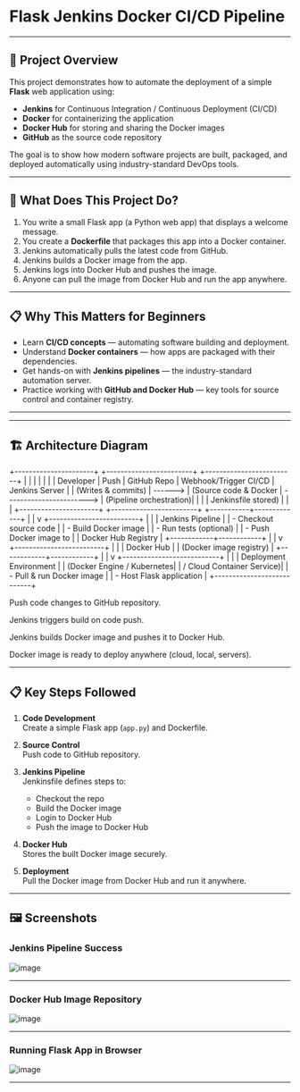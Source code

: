 # Flask Jenkins Docker CI/CD Pipeline

---

## 🚀 Project Overview

This project demonstrates how to automate the deployment of a simple **Flask** web application using:

- **Jenkins** for Continuous Integration / Continuous Deployment (CI/CD)
- **Docker** for containerizing the application
- **Docker Hub** for storing and sharing the Docker images
- **GitHub** as the source code repository

The goal is to show how modern software projects are built, packaged, and deployed automatically using industry-standard DevOps tools.

---

## 🧱 What Does This Project Do?

1. You write a small Flask app (a Python web app) that displays a welcome message.
2. You create a **Dockerfile** that packages this app into a Docker container.
3. Jenkins automatically pulls the latest code from GitHub.
4. Jenkins builds a Docker image from the app.
5. Jenkins logs into Docker Hub and pushes the image.
6. Anyone can pull the image from Docker Hub and run the app anywhere.

---

## 📋 Why This Matters for Beginners

- Learn **CI/CD concepts** — automating software building and deployment.
- Understand **Docker containers** — how apps are packaged with their dependencies.
- Get hands-on with **Jenkins pipelines** — the industry-standard automation server.
- Practice working with **GitHub and Docker Hub** — key tools for source control and container registry.

---
---

## 🏗️ Architecture Diagram

+----------------------+         +------------------------+        +-------------------------+
|                      |         |                        |        |                         |
|     Developer        |  Push   |      GitHub Repo       |  Webhook/Trigger CI/CD  |      Jenkins Server      |
|  (Writes & commits)  | ------> |  (Source code & Docker | -----------------------> |  (Pipeline orchestration)|
|                      |         |   Jenkinsfile stored)  |        |                         |
+----------------------+         +------------------------+        +-----------+-------------+
                                                                                  |
                                                                                  |
                                                                                  v
                                                                    +-------------------------+
                                                                    |                         |
                                                                    |   Jenkins Pipeline       |
                                                                    |  - Checkout source code  |
                                                                    |  - Build Docker image    |
                                                                    |  - Run tests (optional)  |
                                                                    |  - Push Docker image to  |
                                                                    |    Docker Hub Registry   |
                                                                    +------------+------------+
                                                                                 |
                                                                                 |
                                                                                 v
                                                                    +-------------------------+
                                                                    |                         |
                                                                    |     Docker Hub           |
                                                                    |  (Docker image registry) |
                                                                    +------------+------------+
                                                                                 |
                                                                                 |
                                                                                 v
                                                                  +---------------------------+
                                                                  |                           |
                                                                  |  Deployment Environment    |
                                                                  |  (Docker Engine / Kubernetes|
                                                                  |   / Cloud Container Service)|
                                                                  |  - Pull & run Docker image  |
                                                                  |  - Host Flask application   |
                                                                  +---------------------------+


Push code changes to GitHub repository.

Jenkins triggers build on code push.

Jenkins builds Docker image and pushes it to Docker Hub.

Docker image is ready to deploy anywhere (cloud, local, servers).

---

## 📋 Key Steps Followed

1. **Code Development**  
   Create a simple Flask app (`app.py`) and Dockerfile.

2. **Source Control**  
   Push code to GitHub repository.

3. **Jenkins Pipeline**  
   Jenkinsfile defines steps to:
   - Checkout the repo
   - Build the Docker image
   - Login to Docker Hub
   - Push the image to Docker Hub

4. **Docker Hub**  
   Stores the built Docker image securely.

5. **Deployment**  
   Pull the Docker image from Docker Hub and run it anywhere.

---

## 🖼️ Screenshots

### Jenkins Pipeline Success

![image](https://github.com/user-attachments/assets/5f7477ab-17e9-41be-bbd8-e726a405f08c)


---

### Docker Hub Image Repository

![image](https://github.com/user-attachments/assets/a7860e45-4019-4d28-bec1-dc7d8b789ca3)


---

### Running Flask App in Browser

![image](https://github.com/user-attachments/assets/4f9bc65a-72b7-4819-9a0a-0eab7aaf35f9)


---
